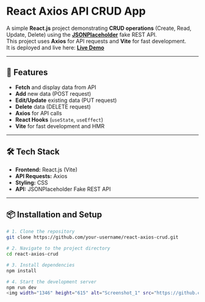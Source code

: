 # React Axios API CRUD App

A simple **React.js** project demonstrating **CRUD operations** (Create, Read, Update, Delete) using the **[JSONPlaceholder](https://jsonplaceholder.typicode.com/)** fake REST API.  
This project uses **Axios** for API requests and **Vite** for fast development.  
It is deployed and live here: **[Live Demo](https://react-axiosapi.netlify.app/)**

---

## 🚀 Features
- **Fetch** and display data from API  
- **Add** new data (POST request)  
- **Edit/Update** existing data (PUT request)  
- **Delete** data (DELETE request)  
- **Axios** for API calls  
- **React Hooks** (`useState`, `useEffect`)  
- **Vite** for fast development and HMR  

---

## 🛠️ Tech Stack
- **Frontend:** React.js (Vite)  
- **API Requests:** Axios  
- **Styling:** CSS  
- **API:** JSONPlaceholder Fake REST API  

---

## 📦 Installation and Setup
```bash
# 1. Clone the repository
git clone https://github.com/your-username/react-axios-crud.git

# 2. Navigate to the project directory
cd react-axios-crud

# 3. Install dependencies
npm install

# 4. Start the development server
npm run dev
<img width="1346" height="615" alt="Screenshot_1" src="https://github.com/user-attachments/assets/1ce90a80-8175-4842-a80e-997df9b60d6f" />
